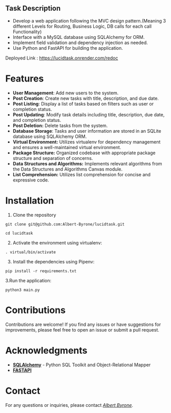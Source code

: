 ## Task Description

- Develop a web application following the MVC design pattern.(Meaning 3 different Levels for Routing, Business Logic, DB calls for each call Functionality)
- Interface with a MySQL database using SQLAlchemy for ORM.
- Implement field validation and dependency injection as needed.
- Use Python and FastAPI for building the application.

Deployed Link : https://lucidtask.onrender.com/redoc

# Features

- **User Management**: Add new users to the system.
- **Post Creation**: Create new tasks with title, description, and due date.
- **Post Listing**: Display a list of tasks based on filters such as user or completion status.
- **Post Updating**: Modify task details including title, description, due date, and completion status.
- **Post Deletion:** Delete tasks from the system.
- **Database Storage**: Tasks and user information are stored in an SQLite database using SQLAlchemy ORM.
- **Virtual Environment:** Utilizes virtualenv for dependency management and ensures a well-maintained virtual environment.
- **Package Structure:** Organized codebase with appropriate package structure and separation of concerns.
- **Data Structures and Algorithms:** Implements relevant algorithms from the Data Structures and Algorithms Canvas module.
- **List Comprehension:** Utilizes list comprehension for concise and expressive code.

# Installation

1. Clone the repository

```
git clone git@github.com:Albert-Byrone/lucidtask.git

cd lucidtask
```

2. Activate the environment using virtualenv:

```
. virtual/bin/activate
```

3. Install the dependencies using Pipenv:

```
pip install -r requirements.txt
```

3.Run the application:

```
python3 main.py
```

# Contributions

Contributions are welcome! If you find any issues or have suggestions for improvements, please feel free to open an issue or submit a pull request.

# Acknowledgments

- **[SQLAlchemy](https://www.sqlalchemy.org/)** - Python SQL Toolkit and Object-Relational Mapper
- **[FASTAPI](https://click.palletsprojects.com/en/8.1.x/)**

# Contact

For any questions or inquiries, please contact _[Albert Byrone](https://github.com/Albert-Byrone)_.
